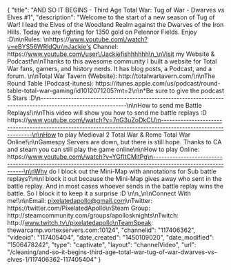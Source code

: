 {
    "title": "AND SO IT BEGINS - Third Age Total War: Tug of War - Dwarves vs Elves #1",
    "description": "Welcome to the start of a new season of Tug of War!  I lead the Elves of the Woodland Realm against the Dwarves of the Iron Hills.  Today we are fighting for 1350 gold on Pelennor Fields.  Enjoy :D\n\nRules: \nhttps:\/\/www.youtube.com\/watch?v=eBYS56WRldQ\n\nJackie's Channel: https:\/\/www.youtube.com\/user\/Jackiefishhhhhh\n_\nVisit my Website & Podcast!\n\nThanks to this awesome community I built a website for Total War fans, gamers, and history nerds.  It has blog posts, a Podcast, and a forum.  \n\nTotal War Tavern (Website): http:\/\/totalwartavern.com\/\n\nThe Round Table (Podcast-itunes): https:\/\/itunes.apple.com\/us\/podcast\/round-table-total-war-gaming\/id1012071205?mt=2\n\n*Be sure to give the podcast 5 Stars :D\n-------------------------------------------------------------------------------------------------------------\n\nHow to send me Battle Replays!\n\nThis video will show you how to send me battle replays :D https:\/\/www.youtube.com\/watch?v=7nG3uZoDkCU\n-------------------------------------------------------------------------------------------------------------\n\nHow to play Medieval 2 Total War & Rome Total War Online!\n\nGamespy Servers are down, but there is still hope.  Thanks to CA and steam you can still play the game online\n\nHow to play Online: https:\/\/www.youtube.com\/watch?v=YGfItCMitPg\n-------------------------------------------------------------------------------------------------------------\n\nWhy do I block out the Mini-Map with annotations for Sub battle replays?\n\nI block it out because the Mini-Map gives away who sent in the battle replay.  And in most cases whoever sends in the battle replay wins the battle.  So I block it to keep it a surprise :D  \n\n_\n\nConnect With me!\n\nEmail: pixelatedapollo@gmail.com\nTwitter: https:\/\/twitter.com\/PixelatedApollo\nSteam Group:  http:\/\/steamcommunity.com\/groups\/apollosknights\nTwitch: http:\/\/www.twitch.tv\/pixelatedapollo\nTeamSpeak: thewarcamp.vortexservers.com:10124",
    "channelid": "117406362",
    "videoid": "117405404",
    "date_created": "1450109020",
    "date_modified": "1506478242",
    "type": "captivate",
    "layout": "channelVideo",
    "url": "\/cleaning\/and-so-it-begins-third-age-total-war-tug-of-war-dwarves-vs-elves-1\/117406362-117405404"
}